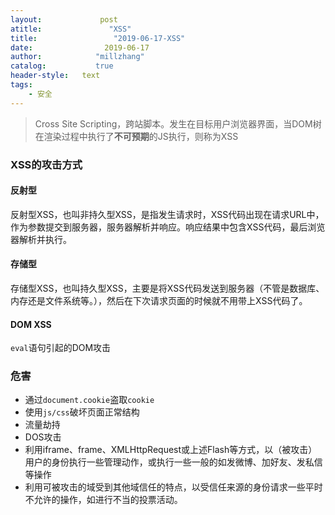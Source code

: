 ```yaml
---
layout:             post
atitle:               "XSS"
title:                 "2019-06-17-XSS"
date:                2019-06-17
author:            "millzhang"
catalog:           true
header-style:   text
tags:
    - 安全
---
```


> Cross Site Scripting，跨站脚本。发生在目标用户浏览器界面，当DOM树在渲染过程中执行了**不可预期**的JS执行，则称为XSS

### XSS的攻击方式

#### 反射型

反射型XSS，也叫非持久型XSS，是指发生请求时，XSS代码出现在请求URL中，作为参数提交到服务器，服务器解析并响应。响应结果中包含XSS代码，最后浏览器解析并执行。

#### 存储型

存储型XSS，也叫持久型XSS，主要是将XSS代码发送到服务器（不管是数据库、内存还是文件系统等。），然后在下次请求页面的时候就不用带上XSS代码了。

#### DOM XSS

`eval`语句引起的DOM攻击

### 危害

- 通过`document.cookie`盗取`cookie`
- 使用`js/css`破坏页面正常结构
- 流量劫持
- DOS攻击
- 利用iframe、frame、XMLHttpRequest或上述Flash等方式，以（被攻击）用户的身份执行一些管理动作，或执行一些一般的如发微博、加好友、发私信等操作
- 利用可被攻击的域受到其他域信任的特点，以受信任来源的身份请求一些平时不允许的操作，如进行不当的投票活动。